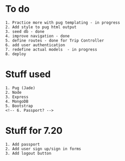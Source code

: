 # To do

    1. Practice more with pug templating - in progress
    2. Add style to pug html output
    3. seed db - done
    4. improve navigation - done
    5. define routes - done for Trip Controller
    6. add user authentication
    7. redefine actual models  - in progress
    8. deploy

# Stuff used

    1. Pug (Jade)
    2. Node
    3. Express
    4. MongoDB
    5. Bootstrap
    <!-- 6. Passport? -->

# Stuff for 7.20

    1. Add passport
    2. Add user sign up/sign in forms
    3. Add logout button
